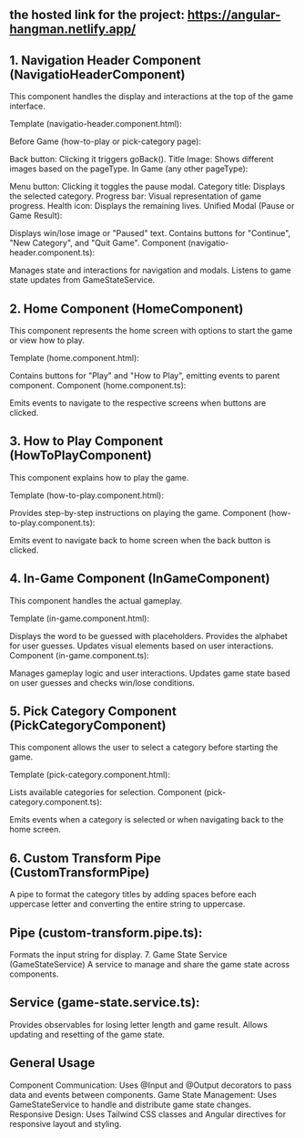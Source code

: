 ## the hosted link for the project: https://angular-hangman.netlify.app/

## 1. Navigation Header Component (NavigatioHeaderComponent)
This component handles the display and interactions at the top of the game interface.

Template (navigatio-header.component.html):

Before Game (how-to-play or pick-category page):

Back button: Clicking it triggers goBack().
Title Image: Shows different images based on the pageType.
In Game (any other pageType):

Menu button: Clicking it toggles the pause modal.
Category title: Displays the selected category.
Progress bar: Visual representation of game progress.
Health icon: Displays the remaining lives.
Unified Modal (Pause or Game Result):

Displays win/lose image or "Paused" text.
Contains buttons for "Continue", "New Category", and "Quit Game".
Component (navigatio-header.component.ts):

Manages state and interactions for navigation and modals.
Listens to game state updates from GameStateService.

## 2. Home Component (HomeComponent)
This component represents the home screen with options to start the game or view how to play.

Template (home.component.html):

Contains buttons for "Play" and "How to Play", emitting events to parent component.
Component (home.component.ts):

Emits events to navigate to the respective screens when buttons are clicked.

## 3. How to Play Component (HowToPlayComponent)
This component explains how to play the game.

Template (how-to-play.component.html):

Provides step-by-step instructions on playing the game.
Component (how-to-play.component.ts):

Emits event to navigate back to home screen when the back button is clicked.

## 4. In-Game Component (InGameComponent)
This component handles the actual gameplay.

Template (in-game.component.html):

Displays the word to be guessed with placeholders.
Provides the alphabet for user guesses.
Updates visual elements based on user interactions.
Component (in-game.component.ts):

Manages gameplay logic and user interactions.
Updates game state based on user guesses and checks win/lose conditions.

## 5. Pick Category Component (PickCategoryComponent)
This component allows the user to select a category before starting the game.

Template (pick-category.component.html):

Lists available categories for selection.
Component (pick-category.component.ts):

Emits events when a category is selected or when navigating back to the home screen.

## 6. Custom Transform Pipe (CustomTransformPipe)
A pipe to format the category titles by adding spaces before each uppercase letter and converting the entire string to uppercase.

## Pipe (custom-transform.pipe.ts):

Formats the input string for display.
7. Game State Service (GameStateService)
A service to manage and share the game state across components.

## Service (game-state.service.ts):

Provides observables for losing letter length and game result.
Allows updating and resetting of the game state.

## General Usage
Component Communication: Uses @Input and @Output decorators to pass data and events between components.
Game State Management: Uses GameStateService to handle and distribute game state changes.
Responsive Design: Uses Tailwind CSS classes and Angular directives for responsive layout and styling.